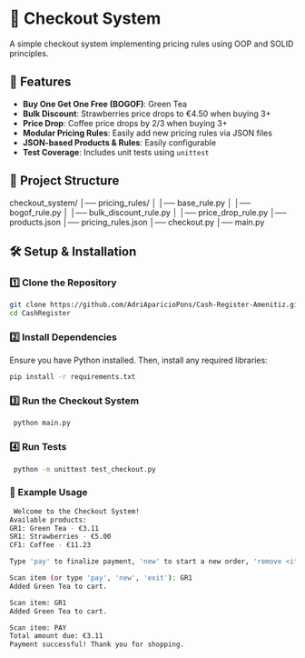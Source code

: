 # 🛒 Checkout System

A simple checkout system implementing pricing rules using OOP and SOLID principles.

## 🚀 Features
- **Buy One Get One Free (BOGOF)**: Green Tea
- **Bulk Discount**: Strawberries price drops to €4.50 when buying 3+
- **Price Drop**: Coffee price drops by 2/3 when buying 3+
- **Modular Pricing Rules**: Easily add new pricing rules via JSON files
- **JSON-based Products & Rules**: Easily configurable
- **Test Coverage**: Includes unit tests using `unittest`

## 📂 Project Structure

checkout_system/
│── pricing_rules/
│   │── base_rule.py
│   │── bogof_rule.py
│   │── bulk_discount_rule.py
│   │── price_drop_rule.py
│── products.json
│── pricing_rules.json
│── checkout.py
│── main.py


## 🛠️ Setup & Installation

### 1️⃣ Clone the Repository
```sh
git clone https://github.com/AdriAparicioPons/Cash-Register-Amenitiz.git
cd CashRegister
```

### 2️⃣ Install Dependencies


Ensure you have Python installed. Then, install any required libraries:
```sh
pip install -r requirements.txt
```


### 3️⃣ Run the Checkout System
```sh
 python main.py
 ```


 ### 4️⃣ Run Tests
```sh
 python -m unittest test_checkout.py
```


 ### 📜 Example Usage
```sh
 Welcome to the Checkout System!
Available products:
GR1: Green Tea - €3.11
SR1: Strawberries - €5.00
CF1: Coffee - €11.23

Type 'pay' to finalize payment, 'new' to start a new order, 'remove <item code>' to remove item from the basket or 'exit' to quit.

Scan item (or type 'pay', 'new', 'exit'): GR1
Added Green Tea to cart.

Scan item: GR1
Added Green Tea to cart.

Scan item: PAY
Total amount due: €3.11
Payment successful! Thank you for shopping.
```
